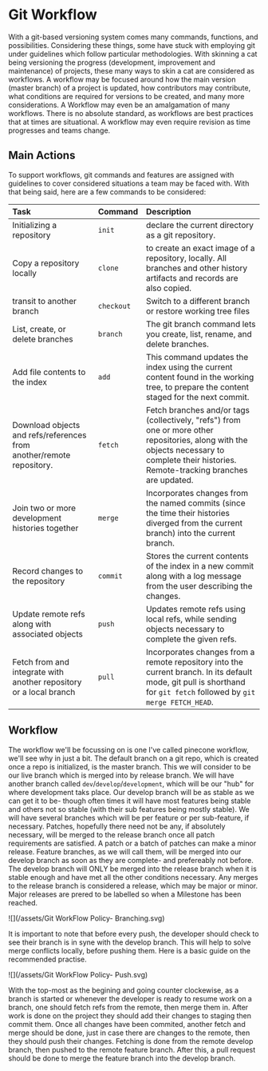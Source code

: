 # Git Workflow

With a git-based versioning system comes many commands, functions, and possibilities. Considering these things, some have stuck with employing git under guidelines which follow particular methodologies. With skinning a cat being versioning the progress \(development, improvement and maintenance\) of projects, these many ways to skin a cat are considered as workflows. A workflow may be focused around how the main version \(master branch\) of a project is updated, how contributors may contribute, what conditions are required for versions to be created, and many more considerations. A Workflow may even be an amalgamation of many workflows. There is no absolute standard, as workflows are best practices that at times are situational. A workflow may even require revision as time progresses and teams change.

## Main Actions

To support workflows, git commands and features are assigned with guidelines to cover considered situations a team may be faced with. With that being said, here are a few commands to be considered:

| Task | Command | Description |
| :--- | :--- | :--- |
| Initializing a repository | `init` | declare the current directory as a git repository. |
| Copy a repository locally | `clone` | to create an exact image of a repository, locally. All branches and other history artifacts and records are also copied. |
| transit to another branch | `checkout` | Switch to a different branch or restore working tree files |
| List, create, or delete branches | `branch` | The git branch command lets you create, list, rename, and delete branches. |
| Add file contents to the index | `add` | This command updates the index using the current content found in the working tree, to prepare the content staged for the next commit. |
| Download objects and refs/references from another/remote repository. | `fetch` | Fetch branches and/or tags \(collectively, "refs"\) from one or more other repositories, along with the objects necessary to complete their histories. Remote-tracking branches are updated. |
| Join two or more development histories together | `merge` | Incorporates changes from the named commits \(since the time their histories diverged from the current branch\) into the current branch. |
| Record changes to the repository | `commit` | Stores the current contents of the index in a new commit along with a log message from the user describing the changes. |
| Update remote refs along with associated objects | `push` | Updates remote refs using local refs, while sending objects necessary to complete the given refs. |
| Fetch from and integrate with another repository or a local branch | `pull` | Incorporates changes from a remote repository into the current branch. In its default mode, git pull is shorthand for `git fetch` followed by `git merge FETCH_HEAD`. |

## Workflow

The workflow we'll be focussing on is one I've called pinecone workflow, we'll see why in just a bit. The default branch on a git repo, which is created once a repo is initialized, is the master branch. This we will consider to be our live branch which is merged into by release branch. We will have another branch called `dev`/`develop`/`development`, which will be our "hub" for where development taks place. Our develop branch will be as stable as we can get it to be- though often times it will have most features being stable and others not so stable \(with their sub features being mostly stable\). We will have several branches which will be per feature or per sub-feature, if necessary. Patches, hopefully there need not be any, if absolutely necessary, will be merged to the release branch once all patch requirements are satisfied. A patch or a batch of patches can make a minor release. Feature branches, as we will call them, will be merged into our develop branch as soon as they are complete- and prefereably not before. The develop branch will ONLY be merged into the release branch when it is stable enough and have met all the other conditions necessary. Any merges to the release branch is considered a release, which may be major or minor. Major releases are prered to be labelled so when a Milestone has been reached.

![](/assets/Git WorkFlow Policy- Branching.svg)

It is important to note that before every push, the developer should check to see their branch is in syne with the develop branch. This will help to solve merge conflicts  locally, before pushing them. Here is a basic guide on the recommended practise.

![](/assets/Git WorkFlow Policy- Push.svg)

With the top-most as the begining and going counter clockewise, as a branch is started or whenever the developer is ready to resume work on a branch, one should fetch refs from the remote, then merge them in. After work is done on the project they should add their changes to staging then commit them. Once all changes have been commited, another fetch and merge should be done, just in case there are changes to the remote, then they should push their changes. Fetching is done from the remote develop branch, then pushed to the remote feature branch. After this, a pull request should be done to merge the feature branch into the develop branch.

